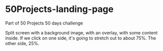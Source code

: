 # 50Projects-landing-page
Part of 50 Projects 50 days challenge

Split screen with a background image, with an overlay, with some content inside.
If we click on one side, it's going to stretch out to about 75%.
The other side, 25%.
